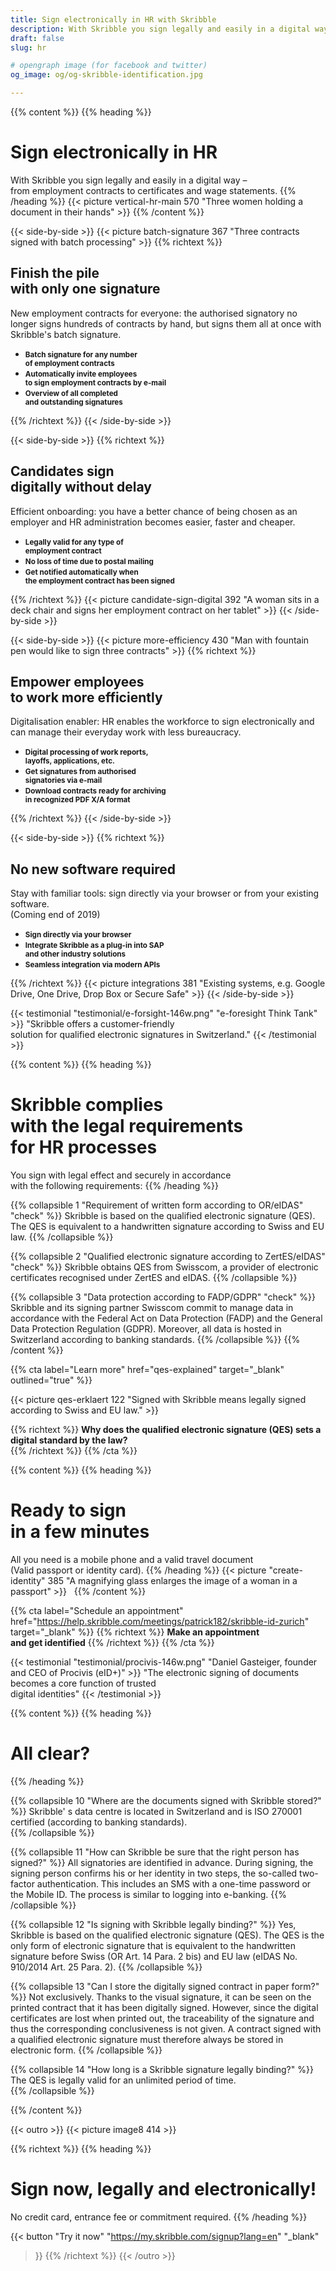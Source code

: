 ```yaml
---
title: Sign electronically in HR with Skribble
description: With Skribble you sign legally and easily in a digital way – from employment contracts to certificates and wage statements.Finish the pile with only one signature!
draft: false
slug: hr

# opengraph image (for facebook and twitter)
og_image: og/og-skribble-identification.jpg

---
```


{{% content %}}
{{% heading %}}
# Sign electronically in HR
With Skribble you sign legally and easily in a digital way – <br class="hide-for-mobile">from employment contracts to certificates and wage statements.
{{% /heading %}}
{{< picture vertical-hr-main 570 "Three women holding a document in their hands" >}}
{{% /content %}}

[//]: # (--------------------------------------------------------------------------------------------------------------)

{{< side-by-side >}}
{{< picture batch-signature 367 "Three contracts signed with batch processing" >}}
{{% richtext %}}
## Finish the pile <br class="hide-for-mobile">with only one signature
New employment contracts for everyone: the authorised signatory no longer signs hundreds of contracts by hand, but signs them all at once with Skribble's batch signature.

- **<small>Batch signature for any number <br class="hide-for-mobile">of employment contracts</small>**
- **<small>Automatically invite employees <br class="hide-for-mobile">to sign employment contracts by e-mail</small>**
- **<small>Overview of all completed <br class="hide-for-mobile">and outstanding signatures</small>**

{{% /richtext %}}
{{< /side-by-side >}}

[//]: # (--------------------------------------------------------------------------------------------------------------)

{{< side-by-side >}}
{{% richtext %}}
## Candidates sign <br class="hide-for-mobile">digitally without delay
Efficient onboarding: you have a better chance of being chosen as an employer and HR administration becomes easier, faster and cheaper.

- **<small>Legally valid for any type of <br class="hide-for-mobile">employment contract</small>**
- **<small>No loss of time due to postal mailing</small>**
- **<small>Get notified automatically when <br class="hide-for-mobile">the employment contract has been signed</small>**

{{% /richtext %}}
{{< picture candidate-sign-digital 392 "A woman sits in a deck chair and signs her employment contract on her tablet" >}}
{{< /side-by-side >}}

[//]: # (--------------------------------------------------------------------------------------------------------------)

{{< side-by-side >}}
{{< picture more-efficiency 430 "Man with fountain pen would like to sign three contracts" >}}
{{% richtext %}}
## Empower employees <br class="hide-for-mobile">to work more efficiently
Digitalisation enabler: HR enables the workforce to sign electronically and can manage their everyday work with less bureaucracy.

- **<small>Digital processing of work reports, <br class="hide-for-mobile">layoffs, applications, etc.</small>**
- **<small>Get signatures from authorised <br class="hide-for-mobile">signatories via e-mail</small>**
- **<small>Download contracts ready for archiving<br class="hide-for-mobile"> in recognized PDF X/A format </small>**

{{% /richtext %}}
{{< /side-by-side >}}

[//]: # (--------------------------------------------------------------------------------------------------------------)

{{< side-by-side >}}
{{% richtext %}}
## No new software required
Stay with familiar tools: sign directly via your browser or from your existing software. <br class="hide-for-mobile">(Coming end of 2019)

- **<small>Sign directly via your browser</small>**
- **<small>Integrate Skribble as a plug-in into SAP <br class="hide-for-mobile">and other industry solutions</small>**
- **<small>Seamless integration via modern APIs</small>**

{{% /richtext %}}
{{< picture integrations 381 "Existing systems, e.g. Google Drive, One Drive, Drop Box or Secure Safe" >}}
{{< /side-by-side >}}

[//]: # (--------------------------------------------------------------------------------------------------------------)

{{< testimonial "testimonial/e-forsight-146w.png" "e-foresight Think Tank" >}}
"Skribble offers a customer-friendly <br class="hide-for-mobile">solution for qualified electronic signatures in Switzerland."
{{< /testimonial >}}

[//]: # (--------------------------------------------------------------------------------------------------------------)

{{% content %}}
{{% heading %}}
# Skribble complies <br class="hide-for-mobile">with the legal requirements <br class="hide-for-mobile">for HR processes
You sign with legal effect and securely in accordance <br class="hide-for-mobile">with the following requirements:
{{% /heading %}}

{{% collapsible 1 "Requirement of written form according to OR/eIDAS" "check" %}}
Skribble is based on the qualified electronic signature (QES). The QES is equivalent to a handwritten signature according to Swiss and EU law.
{{% /collapsible %}}

{{% collapsible 2 "Qualified electronic signature according to ZertES/eIDAS" "check" %}}
Skribble obtains QES from Swisscom, a provider of electronic certificates recognised under ZertES and eIDAS.
{{% /collapsible %}}

{{% collapsible 3 "Data protection according to FADP/GDPR" "check" %}}
Skribble and its signing partner Swisscom commit to manage data in accordance with the Federal Act on Data Protection (FADP) and the General Data Protection Regulation (GDPR). Moreover, all data is hosted in Switzerland according to banking standards.
{{% /collapsible %}}
{{% /content %}}

[//]: # (--------------------------------------------------------------------------------------------------------------)

{{% cta
  label="Learn more"
  href="qes-explained"
  target="_blank"
  outlined="true"
%}}

{{< picture qes-erklaert 122 "Signed with Skribble means legally signed according to Swiss and EU law." >}}

{{% richtext %}}
**Why does the qualified electronic signature (QES) sets a digital standard by the law?**<br>
{{% /richtext %}}
{{% /cta %}}

[//]: # (--------------------------------------------------------------------------------------------------------------)

{{% content %}}
{{% heading %}}
# Ready to sign <br class="hide-for-mobile">in a few minutes
All you need is a mobile phone and a valid travel document <br class="hide-for-mobile">(Valid passport or identity card).
{{% /heading %}}
{{< picture "create-identity" 385 "A magnifying glass enlarges the image of a woman in a passport" >}}
&nbsp;
{{% /content %}}

{{% cta
  label="Schedule an appointment"
  href="https://help.skribble.com/meetings/patrick182/skribble-id-zurich"
  target="_blank"
%}}
{{% richtext %}}
**Make an appointment<br>and get identified**
{{% /richtext %}}
{{% /cta %}}

[//]: # (--------------------------------------------------------------------------------------------------------------)

{{< testimonial "testimonial/procivis-146w.png" "Daniel Gasteiger, founder and CEO of Procivis (eID+)" >}}
"The electronic signing of documents becomes a core function of trusted <br class="hide-for-mobile">digital identities"
{{< /testimonial >}}

[//]: # (--------------------------------------------------------------------------------------------------------------)

{{% content %}}
{{% heading %}}
# All clear?
{{% /heading %}}

{{% collapsible 10 "Where are the documents signed with Skribble stored?" %}}
Skribble' s data centre is located in Switzerland and is ISO 270001 certified (according to banking standards).         
{{% /collapsible %}}

{{% collapsible 11 "How can Skribble be sure that the right person has signed?" %}}
All signatories are identified in advance. During signing, the signing person confirms his or her identity in two steps, the so-called two-factor authentication. This includes an SMS with a one-time password or the Mobile ID. The process is similar to logging into e-banking.
{{% /collapsible %}}

{{% collapsible 12 "Is signing with Skribble legally binding?" %}}
Yes, Skribble is based on the qualified electronic signature (QES). The QES is the only form of electronic signature that is equivalent to the handwritten signature before Swiss (OR Art. 14 Para. 2 bis) and EU law (eIDAS No. 910/2014 Art. 25 Para. 2). 
{{% /collapsible %}}

{{% collapsible 13 "Can I store the digitally signed contract in paper form?" %}}
Not exclusively. Thanks to the visual signature, it can be seen on the printed contract that it has been digitally signed. However, since the digital certificates are lost when printed out, the traceability of the signature and thus the corresponding conclusiveness is not given. A contract signed with a qualified electronic signature must therefore always be stored in electronic form.
{{% /collapsible %}}

{{% collapsible 14 "How long is a Skribble signature legally binding?" %}}
The QES is legally valid for an unlimited period of time.                
{{% /collapsible %}}

{{% /content %}}

[//]: # (--------------------------------------------------------------------------------------------------------------)

{{< outro >}}
{{< picture image8 414 >}}

{{% richtext %}}
{{% heading %}}
# Sign now, legally and electronically!
No credit card, entrance fee or commitment required.
{{% /heading %}}

{{< button
  "Try it now"
  "https://my.skribble.com/signup?lang=en"
  "_blank"
>}}
{{% /richtext %}}
{{< /outro >}}
